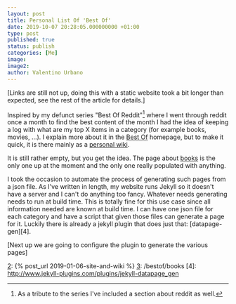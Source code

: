 ```yaml
---
layout: post
title: Personal List Of 'Best Of'
date: 2019-10-07 20:28:05.000000000 +01:00
type: post
published: true
status: publish
categories: [Me]
image:
image2:
author: Valentino Urbano
---
```


[Links are still not up, doing this with a static website took a bit longer than expected, see the rest of the article for details.]

Inspired by my defunct series "Best Of Reddit"[^1] where I went through reddit once a month to find the best content of the month I had the idea of keeping a log with what are my top X items in a category (for example books, movies, ...). I explain more about it in the [Best Of][1] homepage, but to make it quick, it is there mainly as a [personal wiki][2].

It is still rather empty, but you get the idea. The page about [books][3] is the only one up at the moment and the only one really populated with anything.

I took the occasion to automate the process of generating such pages from a json file. As I've written in length, my website runs Jekyll so it doesn't have a server and I can't do anything too fancy. Whatever needs generating needs to run at build time. This is totally fine for this use case since all information needed are known at build time. I can have one json file for each category and have a script that given those files can generate a page for it. Luckily there is already a jekyll plugin that does just that: [datapage-gen][4].

[Next up we are going to configure the plugin to generate the various pages]


[1]: /bestof
[2]: {% post_url 2019-01-06-site-and-wiki %}
[3]: /bestof/books
[4]: http://www.jekyll-plugins.com/plugins/jekyll-datapage_gen

[1]: http://www.valentinourbano.com/bestof
[2]: http://www.valentinourbano.com/site-and-wiki.html
[3]: http://www.valentinourbano.com/bestof/books

[^1]: As a tribute to the series I've included a section about reddit as well.